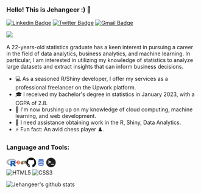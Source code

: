 ### Hello! This is Jehangeer :) 👋 

[![Linkedin Badge](https://img.shields.io/badge/-aswanijehangeer-blue?style=flat-square&logo=Linkedin&logoColor=white&link=https://www.linkedin.com/in/aswanijehangeer/)](https://www.linkedin.com/in/aswanijehangeer/)
[![Twitter Badge](https://img.shields.io/badge/-@_aswanijahangir-1ca0f1?style=flat-square&labelColor=1ca0f1&logo=twitter&logoColor=white&link=https://twitter.com/_aswanijahangir)](https://twitter.com/_aswanijahangir)
[![Gmail Badge](https://img.shields.io/badge/-aswanijehangeer@gmail.com-c14438?style=flat-square&logo=Gmail&logoColor=white&link=mailto:aswanijehangeer@gmail.com)](mailto:aswanijehangeer@gmail.com)

![](https://komarev.com/ghpvc/?aswanijehangeer=aswanijehangeer&label=PROFILE+VIEWS)

A 22-years-old statistics graduate has a keen interest in pursuing a career in the field of data analytics, business analytics, and machine learning. In particular, I am interested in utilizing my knowledge of statistics to analyze large datasets and extract insights that can inform business decisions.


* 💻 As a seasoned R/Shiny developer, I offer my services as a professional freelancer on the Upwork platform. 
* 🎓 I received my bachelor's degree in statistics in January 2023, with a CGPA of 2.8.
* 🌱 I'm now brushing up on my knowledge of cloud computing, machine learning, and web development.
* 🤔 I need assistance obtaining work in the R, Shiny, Data Analytics. 
* ⚡ Fun fact: An avid chess player ♟️.

### Language and Tools:

<img align="left" alt="R" width="26px" src="https://raw.githubusercontent.com/github/explore/80688e429a7d4ef2fca1e82350fe8e3517d3494d/topics/r/r.png" />
<img align="left" alt="Git" width="26px" src="https://raw.githubusercontent.com/github/explore/80688e429a7d4ef2fca1e82350fe8e3517d3494d/topics/git/git.png" />
<img align="left" alt="GitHub" width="26px" src="https://raw.githubusercontent.com/github/explore/78df643247d429f6cc873026c0622819ad797942/topics/github/github.png" />
<img align="left" alt="SQL" width="26px" src="https://raw.githubusercontent.com/github/explore/80688e429a7d4ef2fca1e82350fe8e3517d3494d/topics/sql/sql.png" />
<img align="left" alt="Terminal" width="26px" src="https://raw.githubusercontent.com/github/explore/80688e429a7d4ef2fca1e82350fe8e3517d3494d/topics/terminal/terminal.png" />
</br>

![HTML5](https://img.shields.io/badge/html5-%23E34F26.svg?style=for-the-badge&logo=html5&logoColor=white)
![CSS3](https://img.shields.io/badge/css3-%231572B6.svg?style=for-the-badge&logo=css3&logoColor=white)



![Jehangeer's github stats](https://github-readme-stats.vercel.app/api?username=aswanijehangeer&hide=["issues"]&show_icons=true)

